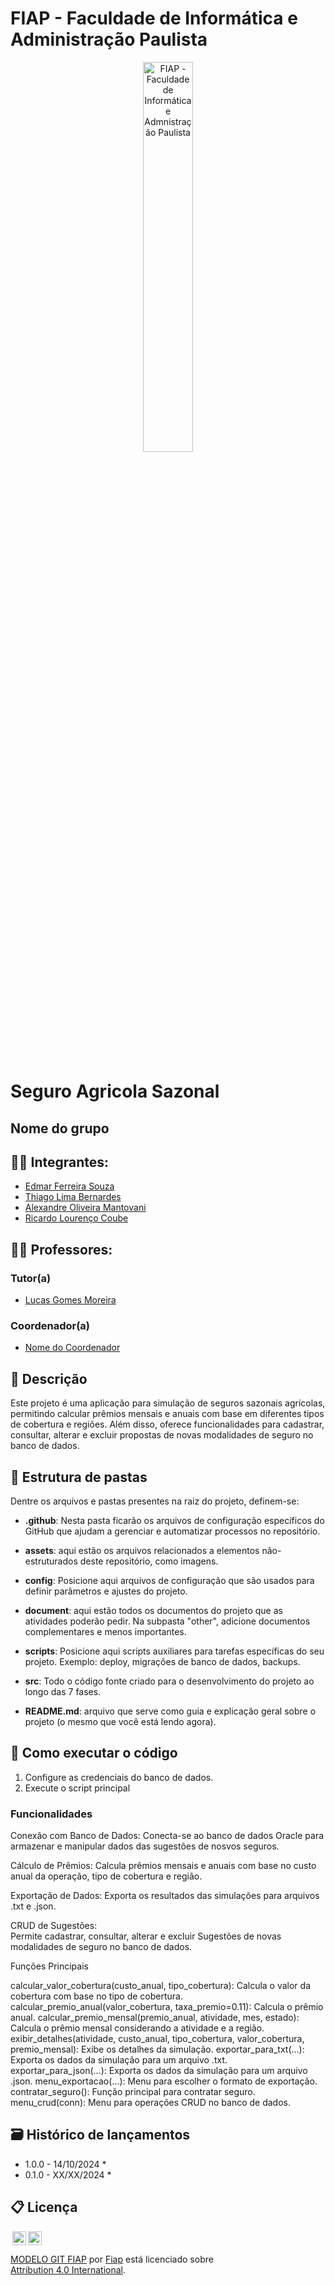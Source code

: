 # FIAP - Faculdade de Informática e Administração Paulista

<p align="center">
<a href= "https://www.fiap.com.br/"><img src="assets/logo-fiap.png" alt="FIAP - Faculdade de Informática e Admnistração Paulista" border="0" width=40% height=40%></a>
</p>

<br>

# Seguro Agricola Sazonal

## Nome do grupo

## 👨‍🎓 Integrantes: 
- <a href="https://www.linkedin.com/company/">Edmar Ferreira Souza</a>
- <a href="https://www.linkedin.com/company/">Thiago Lima Bernardes</a>
- <a href="https://www.linkedin.com/company/">Alexandre Oliveira Mantovani</a> 
- <a href="https://www.linkedin.com/company/">Ricardo Lourenço Coube</a> 

## 👩‍🏫 Professores:
### Tutor(a) 
- <a href="https://www.linkedin.com/company/inova-fusca">Lucas Gomes Moreira</a>
### Coordenador(a)
- <a href="https://www.linkedin.com/company/inova-fusca">Nome do Coordenador</a>


## 📜 Descrição

Este projeto é uma aplicação para simulação de seguros sazonais agrícolas, permitindo calcular prêmios mensais e anuais com base em diferentes tipos de cobertura e regiões. Além disso, oferece funcionalidades para cadastrar, consultar, alterar e excluir propostas de novas modalidades de seguro no banco de dados.


## 📁 Estrutura de pastas

Dentre os arquivos e pastas presentes na raiz do projeto, definem-se:

- <b>.github</b>: Nesta pasta ficarão os arquivos de configuração específicos do GitHub que ajudam a gerenciar e automatizar processos no repositório.

- <b>assets</b>: aqui estão os arquivos relacionados a elementos não-estruturados deste repositório, como imagens.

- <b>config</b>: Posicione aqui arquivos de configuração que são usados para definir parâmetros e ajustes do projeto.

- <b>document</b>: aqui estão todos os documentos do projeto que as atividades poderão pedir. Na subpasta "other", adicione documentos complementares e menos importantes.

- <b>scripts</b>: Posicione aqui scripts auxiliares para tarefas específicas do seu projeto. Exemplo: deploy, migrações de banco de dados, backups.

- <b>src</b>: Todo o código fonte criado para o desenvolvimento do projeto ao longo das 7 fases.

- <b>README.md</b>: arquivo que serve como guia e explicação geral sobre o projeto (o mesmo que você está lendo agora).

## 🔧 Como executar o código

1. Configure as credenciais do banco de dados.
2. Execute o script principal


### Funcionalidades
Conexão com Banco de Dados: Conecta-se ao banco de dados Oracle para armazenar e manipular dados das sugestões de nosvos seguros.

Cálculo de Prêmios: 
Calcula prêmios mensais e anuais com base no custo anual da operação, tipo de cobertura e região.

Exportação de Dados: 
Exporta os resultados das simulações para arquivos .txt e .json.

CRUD de Sugestões:  
Permite cadastrar, consultar, alterar e excluir Sugestões de novas modalidades de seguro no banco de dados.

Funções Principais

calcular_valor_cobertura(custo_anual, tipo_cobertura): Calcula o valor da cobertura com base no tipo de cobertura.
calcular_premio_anual(valor_cobertura, taxa_premio=0.11): Calcula o prêmio anual.
calcular_premio_mensal(premio_anual, atividade, mes, estado): Calcula o prêmio mensal considerando a atividade e a região.
exibir_detalhes(atividade, custo_anual, tipo_cobertura, valor_cobertura, premio_mensal): Exibe os detalhes da simulação.
exportar_para_txt(...): Exporta os dados da simulação para um arquivo .txt.
exportar_para_json(...): Exporta os dados da simulação para um arquivo .json.
menu_exportacao(...): Menu para escolher o formato de exportação.
contratar_seguro(): Função principal para contratar seguro.
menu_crud(conn): Menu para operações CRUD no banco de dados.


## 🗃 Histórico de lançamentos

* 1.0.0 - 14/10/2024
    * 
* 0.1.0 - XX/XX/2024
    *

## 📋 Licença

<img style="height:22px!important;margin-left:3px;vertical-align:text-bottom;" src="https://mirrors.creativecommons.org/presskit/icons/cc.svg?ref=chooser-v1"><img style="height:22px!important;margin-left:3px;vertical-align:text-bottom;" src="https://mirrors.creativecommons.org/presskit/icons/by.svg?ref=chooser-v1"><p xmlns:cc="http://creativecommons.org/ns#" xmlns:dct="http://purl.org/dc/terms/"><a property="dct:title" rel="cc:attributionURL" href="https://github.com/agodoi/template">MODELO GIT FIAP</a> por <a rel="cc:attributionURL dct:creator" property="cc:attributionName" href="https://fiap.com.br">Fiap</a> está licenciado sobre <a href="http://creativecommons.org/licenses/by/4.0/?ref=chooser-v1" target="_blank" rel="license noopener noreferrer" style="display:inline-block;">Attribution 4.0 International</a>.</p>
